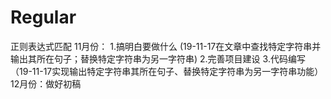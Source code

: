 # Regular
正则表达式匹配
11月份：
1.搞明白要做什么
(19-11-17在文章中查找特定字符串并输出其所在句子；替换特定字符串为另一字符串)
2.完善项目建设 
3.代码编写
（19-11-17实现输出特定字符串其所在句子、替换特定字符串为另一字符串功能）
12月份：做好初稿
